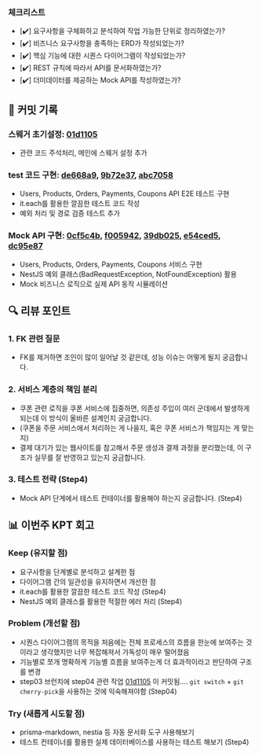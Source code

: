 ### **체크리스트**
<!-- 
스스로 만족스러운 과제를 제출했는지 확인하기 위해 체크하는 항목들입니다. 최소한 다음의 기준을 만족시키지 못한다면, 좋은 피드백을 받을 수 없습니다.
-->
- [✔️] 요구사항을 구체화하고 분석하여 작업 가능한 단위로 정리하였는가?
- [✔️] 비즈니스 요구사항을 충족하는 ERD가 작성되었는가?
- [✔️] 핵심 기능에 대한 시퀀스 다이어그램이 작성되었는가?
- [✔️] REST 규칙에 따라서 API를 문서화하였는가? 
- [✔️] 더미데이터를 제공하는 Mock API를 작성하였는가? 

## 📝 커밋 기록

### 스웨거 초기설정: [01d1105](https://github.com/seuthootDev/hanghae-plus-backend/commit/01d11056073418aba366bc68914dbeeb7555c637)
  - 관련 코드 주석처리, 메인에 스웨거 설정 추가


### test 코드 구현: [de668a9](https://github.com/seuthootDev/hanghae-plus-backend/commit/de668a98126760efb1ce3996ab0b4b79e326e435), [9b72e37](https://github.com/seuthootDev/hanghae-plus-backend/commit/9b72e37ff0a93a3022d575b7d7a26b79d037ef4e), [abc7058](https://github.com/seuthootDev/hanghae-plus-backend/commit/abc70588fd14a5e1eb32c45c69c126558ad6a639)
  - Users, Products, Orders, Payments, Coupons API E2E 테스트 구현
  - it.each를 활용한 깔끔한 테스트 코드 작성
  - 예외 처리 및 경로 검증 테스트 추가

### Mock API 구현: [0cf5c4b](https://github.com/seuthootDev/hanghae-plus-backend/commit/0cf5c4b2626719c282f698d8ce78b0b992dc2fa5), [f005942](https://github.com/seuthootDev/hanghae-plus-backend/commit/f005942f512b0ddae4acfd5e9c7e8b5437a1e573), [39db025](https://github.com/seuthootDev/hanghae-plus-backend/commit/39db0259486c47e4486109a4fff32d19fac6609e), [e54ced5](https://github.com/seuthootDev/hanghae-plus-backend/commit/e54ced5f3765ddef821845b7e735718c6fb5ffdb), [dc95e87](https://github.com/seuthootDev/hanghae-plus-backend/commit/dc95e8769644ba09c35ffeaa243807c373b98cd2)
  - Users, Products, Orders, Payments, Coupons 서비스 구현
  - NestJS 예외 클래스(BadRequestException, NotFoundException) 활용
  - Mock 비즈니스 로직으로 실제 API 동작 시뮬레이션

## 🔍 리뷰 포인트

### 1. FK 관련 질문
- FK를 제거하면 조인이 많이 일어날 것 같은데, 성능 이슈는 어떻게 될지 궁금합니다.

### 2. 서비스 계층의 책임 분리
- 쿠폰 관련 로직을 쿠폰 서비스에 집중하면, 의존성 주입이 여러 군데에서 발생하게 되는데 이 방식이 올바른 설계인지 궁금합니다.
- (쿠폰을 주문 서비스에서 처리하는 게 나을지, 혹은 쿠폰 서비스가 책임지는 게 맞는지)
- 결제 대기가 있는 웹사이트를 참고해서 주문 생성과 결제 과정을 분리했는데, 이 구조가 실무를 잘 반영하고 있는지 궁금합니다.

### 3. 테스트 전략 (Step4)
- Mock API 단계에서 테스트 컨테이너를 활용해야 하는지 궁금합니다. (Step4)

## 📊 이번주 KPT 회고

### Keep (유지할 점)
- 요구사항을 단계별로 분석하고 설계한 점
- 다이어그램 간의 일관성을 유지하면서 개선한 점 
- it.each를 활용한 깔끔한 테스트 코드 작성 (Step4)
- NestJS 예외 클래스를 활용한 적절한 에러 처리 (Step4)

### Problem (개선할 점)
- 시퀀스 다이어그램의 목적을 처음에는 전체 프로세스의 흐름을 한눈에 보여주는 것이라고 생각했지만 너무 복잡해져서 가독성이 매우 떨어졌음
- 기능별로 쪼개 명확하게 기능별 흐름을 보여주는게 더 효과적이라고 판단하여 구조를 변경
- step03 브런치에 step04 관련 작업 [01d1105](https://github.com/seuthootDev/hanghae-plus-backend/commit/01d11056073418aba366bc68914dbeeb7555c637) 이 커밋됨....  `git switch` + `git cherry-pick`을 사용하는 것에 익숙해져야함 (Step04)
### Try (새롭게 시도할 점)
- prisma-markdown, nestia 등 자동 문서화 도구 사용해보기
- 테스트 컨테이너를 활용한 실제 데이터베이스를 사용하는 테스트 해보기 (Step4)